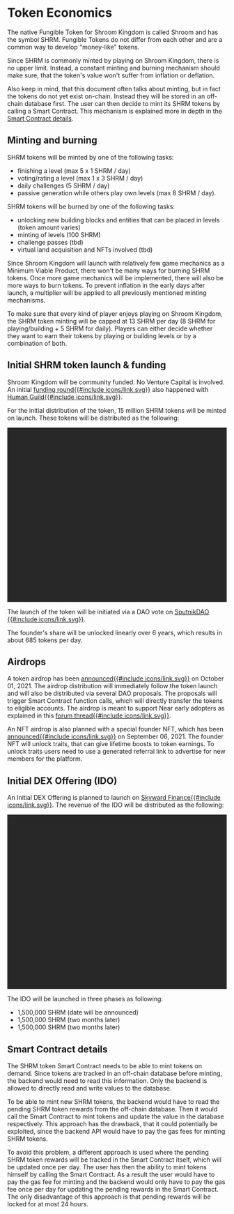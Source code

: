# Token Economics

The native Fungible Token for Shroom Kingdom is called Shroom and has the symbol SHRM.
Fungible Tokens do not differ from each other and are a common way to develop "money-like" tokens.

Since SHRM is commonly minted by playing on Shroom Kingdom, there is no upper limit.
Instead, a constant minting and burning mechanism should make sure, that the token's value
won't suffer from inflation or deflation.

Also keep in mind, that this document often talks about minting, but in fact the tokens
do not yet exist on-chain.
Instead they will be stored in an off-chain database first.
The user can then decide to mint its SHRM tokens by calling a Smart Contract.
This mechanism is explained more in depth in the [Smart Contract details](#smart-contract-details).

## Minting and burning

SHRM tokens will be minted by one of the following tasks:

- finishing a level (max 5 x 1 SHRM / day)
- voting/rating a level (max 1 x 3 SHRM / day)
- daily challenges (5 SHRM / day)
- passive generation while others play own levels (max 8 SHRM / day).

SHRM tokens will be burned by one of the following tasks:

- unlocking new building blocks and entities that can be placed in levels (token amount varies)
- minting of levels (100 SHRM)
- challenge passes (tbd)
- virtual land acquisition and NFTs involved (tbd)

Since Shroom Kingdom will launch with relatively few game mechanics as a Minimum Viable Product,
there won't be many ways for burning SHRM tokens.
Once more game mechanics will be implemented, there will also be more ways to burn tokens.
To prevent inflation in the early days after launch, a multiplier will be applied to all previously
mentioned minting mechanisms.

To make sure that every kind of player enjoys playing on Shroom Kingdom, the SHRM token minting
will be capped at 13 SHRM per day (8 SHRM for playing/building + 5 SHRM for daily).
Players can either decide whether they want to earn their tokens by playing or building levels
or by a combination of both.

## Initial SHRM token launch & funding

Shroom Kingdom will be community funded.
No Venture Capital is involved.
An initial <a href="//www.sputnik.fund/#/dao/humanguild.sputnikdao.near/proposals/25" target="_blank" rel="noopener">
funding round{{#include icons/link.svg}}</a> also happened with
<a href="//humanguild.io/" target="_blank" rel="noopener">Human Guild{{#include icons/link.svg}}</a>.

For the initial distribution of the token, 15 million SHRM tokens will be minted on launch.
These tokens will be distributed as the following:

<script type="text/javascript" src="//cdn.amcharts.com/lib/4/core.js"></script>
<script type="text/javascript" src="//cdn.amcharts.com/lib/4/charts.js"></script>
<script type="text/javascript" src="//cdn.amcharts.com/lib/4/themes/dark.js"></script>
<script type="text/javascript">
  am4core.useTheme(am4themes_dark);
  const mql = window.matchMedia("(max-width: 600px)");
</script>
<script type="text/javascript">
  const shrmChart = am4core.createFromConfig({
    series: [{
      type: "PieSeries3D",
      dataFields: {
        value: "share",
        category: "category"
      },
      labels: {
        disabled: mql.matches
      },
      slices: {
        stroke: "#fff",
        strokeWidth: 2,
        strokeOpacity: 1,
        fillOpacity: 1,
        states: {
          hover: {
            properties: {
              scale: 1,
              fillOpacity: 0.5
            }
          }
        },
        propertyFields: {
          fill: "color"
        }
      }
    }],
    innerRadius: am4core.percent(40),
    data: [
      {
        category: "founder",
        share: "1500000",
        color: "#495fba"
      },
      {
        category: "DAO",
        share: "7875000",
        color: "#e8d685"
      },
      {
        category: "IDO",
        share: "4500000",
        color: "#ae85c9"
      },
      {
        category: "Liquidity",
        share: "1125000",
        color: "#c9f0e1"
      }
    ],
    legend: {
      valueLabels: {
        text: mql.matches ? "{value.percent}% ({value.value})" : "{value.value}"
      }
    },
    numberFormatter: {
      numberFormat: "#.###a"
    },
  }, "token-distribution-chart", am4charts.PieChart3D);
</script>
<div id="token-distribution-chart" style="width: 100%; height: 400px; background-color: #282828;" ></div>

The launch of the token will be initiated via a DAO vote on
<a href="//v2.sputnik.fund/#/shrm.sputnik-dao.near" target="_blank" rel="noopener">SputnikDAO
{{#include icons/link.svg}}</a>.

The founder's share will be unlocked linearly over 6 years, which results in about 685 tokens per day.

## Airdrops

A token airdrop has been <a href="//shroomkingdom.net/blog/roadmap/" target="_blank" rel="noopener">
announced{{#include icons/link.svg}}</a> on October 01, 2021.
The airdrop distribution will immediately follow the token launch and will also be distributed via several DAO proposals.
The proposals will trigger Smart Contract function calls, which will directly transfer the tokens to eligible accounts.
The airdrop is meant to support Near early adopters as explained in this
<a href="//gov.near.org/t/token-airdrops-from-new-projects-of-near-ecosystem-to-near-early-supporters/184/" target="_blank" rel="noopener">
forum thread{{#include icons/link.svg}}</a>.

An NFT airdrop is also planned with a special founder NFT, which has been
<a href="//shroomkingdom.net/blog/nft-airdrop/" target="_blank" rel="noopener">announced{{#include icons/link.svg}}</a>
on September 06, 2021.
The founder NFT will unlock traits, that can give lifetime boosts to token earnings.
To unlock traits users need to use a generated referral link to advertise for new members for the platform.

## Initial DEX Offering (IDO)

An Initial DEX Offering is planned to launch on <a href="//skyward.finance/" target="_blank" rel="noopener">
Skyward Finance{{#include icons/link.svg}}</a>.
The revenue of the IDO will be distributed as the following:

<script type="text/javascript">
  const idoChart = am4core.createFromConfig({
    series: [{
      type: "PieSeries3D",
      dataFields: {
        value: "share",
        category: "category"
      },
      labels: {
        text: "{category}: {value.percent}%",
        disabled: mql.matches
      },
      slices: {
        stroke: "#fff",
        strokeWidth: 2,
        strokeOpacity: 1,
        fillOpacity: 1,
        states: {
          hover: {
            properties: {
              scale: 1,
              fillOpacity: 0.5
            }
          }
        },
        propertyFields: {
          fill: "color"
        },
        tooltipText: "{category}: {value.percent}%"
      }
    }],
    innerRadius: am4core.percent(40),
    data: [
      {
        category: "founder",
        share: "20%",
        color: "#495fba"
      },
      {
        category: "DAO",
        share: "55%",
        color: "#e8d685"
      },
      {
        category: "Liquidity",
        share: "25%",
        color: "#c9f0e1"
      }
    ],
    legend: {
      valueLabels: {
        text: "{value.percent}%"
      }
    },
    numberFormatter: {
      numberFormat: "#."
    },
  }, "ido-chart", am4charts.PieChart3D);
</script>
<div id="ido-chart" style="width: 100%; height: 400px; background-color: #282828;" ></div>

The IDO will be launched in three phases as following:

- 1,500,000 SHRM (date will be announced)
- 1,500,000 SHRM (two months later)
- 1,500,000 SHRM (two months later)

## Smart Contract details

The SHRM token Smart Contract needs to be able to mint tokens on demand.
Since tokens are tracked in an off-chain database before minting,
the backend would need to read this information.
Only the backend is allowed to directly read and write values to the database.

To be able to mint new SHRM tokens, the backend would have to read the pending
SHRM token rewards from the off-chain database.
Then it would call the Smart Contract to mint tokens and update the value in the database respectively.
This approach has the drawback, that it could potentially be exploited,
since the backend API would have to pay the gas fees for minting SHRM tokens.

To avoid this problem, a different approach is used where the pending SHRM token rewards will be tracked
in the Smart Contract itself, which will be updated once per day.
The user has then the ability to mint tokens himself by calling the Smart Contract.
As a result the user would have to pay the gas fee for minting and the backend would
only have to pay the gas fee once per day for updating the pending rewards in the Smart Contract.
The only disadvantage of this approach is that pending rewards will be locked for at most 24 hours.
